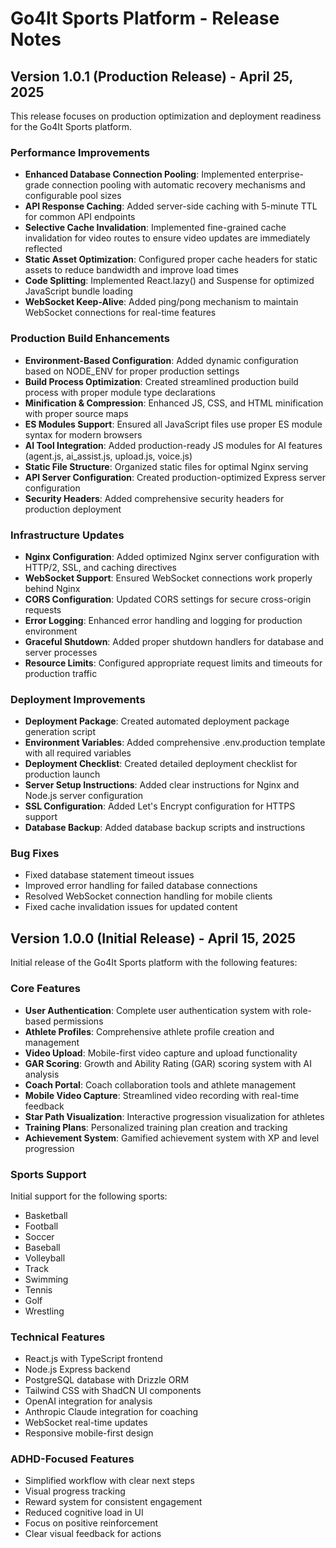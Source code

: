# Go4It Sports Platform - Release Notes

## Version 1.0.1 (Production Release) - April 25, 2025

This release focuses on production optimization and deployment readiness for the Go4It Sports platform.

### Performance Improvements

- **Enhanced Database Connection Pooling**: Implemented enterprise-grade connection pooling with automatic recovery mechanisms and configurable pool sizes
- **API Response Caching**: Added server-side caching with 5-minute TTL for common API endpoints
- **Selective Cache Invalidation**: Implemented fine-grained cache invalidation for video routes to ensure video updates are immediately reflected
- **Static Asset Optimization**: Configured proper cache headers for static assets to reduce bandwidth and improve load times
- **Code Splitting**: Implemented React.lazy() and Suspense for optimized JavaScript bundle loading
- **WebSocket Keep-Alive**: Added ping/pong mechanism to maintain WebSocket connections for real-time features

### Production Build Enhancements

- **Environment-Based Configuration**: Added dynamic configuration based on NODE_ENV for proper production settings
- **Build Process Optimization**: Created streamlined production build process with proper module type declarations
- **Minification & Compression**: Enhanced JS, CSS, and HTML minification with proper source maps
- **ES Modules Support**: Ensured all JavaScript files use proper ES module syntax for modern browsers
- **AI Tool Integration**: Added production-ready JS modules for AI features (agent.js, ai_assist.js, upload.js, voice.js)
- **Static File Structure**: Organized static files for optimal Nginx serving
- **API Server Configuration**: Created production-optimized Express server configuration
- **Security Headers**: Added comprehensive security headers for production deployment

### Infrastructure Updates

- **Nginx Configuration**: Added optimized Nginx server configuration with HTTP/2, SSL, and caching directives
- **WebSocket Support**: Ensured WebSocket connections work properly behind Nginx
- **CORS Configuration**: Updated CORS settings for secure cross-origin requests
- **Error Logging**: Enhanced error handling and logging for production environment
- **Graceful Shutdown**: Added proper shutdown handlers for database and server processes
- **Resource Limits**: Configured appropriate request limits and timeouts for production traffic

### Deployment Improvements

- **Deployment Package**: Created automated deployment package generation script
- **Environment Variables**: Added comprehensive .env.production template with all required variables
- **Deployment Checklist**: Created detailed deployment checklist for production launch
- **Server Setup Instructions**: Added clear instructions for Nginx and Node.js server configuration
- **SSL Configuration**: Added Let's Encrypt configuration for HTTPS support
- **Database Backup**: Added database backup scripts and instructions

### Bug Fixes

- Fixed database statement timeout issues
- Improved error handling for failed database connections
- Resolved WebSocket connection handling for mobile clients
- Fixed cache invalidation issues for updated content

## Version 1.0.0 (Initial Release) - April 15, 2025

Initial release of the Go4It Sports platform with the following features:

### Core Features

- **User Authentication**: Complete user authentication system with role-based permissions
- **Athlete Profiles**: Comprehensive athlete profile creation and management
- **Video Upload**: Mobile-first video capture and upload functionality
- **GAR Scoring**: Growth and Ability Rating (GAR) scoring system with AI analysis
- **Coach Portal**: Coach collaboration tools and athlete management
- **Mobile Video Capture**: Streamlined video recording with real-time feedback
- **Star Path Visualization**: Interactive progression visualization for athletes
- **Training Plans**: Personalized training plan creation and tracking
- **Achievement System**: Gamified achievement system with XP and level progression

### Sports Support

Initial support for the following sports:
- Basketball
- Football
- Soccer
- Baseball
- Volleyball
- Track
- Swimming
- Tennis
- Golf
- Wrestling

### Technical Features

- React.js with TypeScript frontend
- Node.js Express backend
- PostgreSQL database with Drizzle ORM
- Tailwind CSS with ShadCN UI components
- OpenAI integration for analysis
- Anthropic Claude integration for coaching
- WebSocket real-time updates
- Responsive mobile-first design

### ADHD-Focused Features

- Simplified workflow with clear next steps
- Visual progress tracking
- Reward system for consistent engagement
- Reduced cognitive load in UI
- Focus on positive reinforcement
- Clear visual feedback for actions